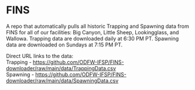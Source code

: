 # FINS
A repo that automatically pulls all historic Trapping and Spawning data from FINS for all of our facilities: Big Canyon, Little Sheep, Lookingglass, and Wallowa. Trapping data are downloaded daily at 6:30 PM PT. Spawning data are downloaded on Sundays at 7:15 PM PT.

Direct URL links to the data:  
Trapping - https://github.com/ODFW-IFSP/FINS-downloader/raw/main/data/TrappingData.csv  
Spawning - https://github.com/ODFW-IFSP/FINS-downloader/raw/main/data/SpawningData.csv
